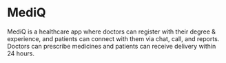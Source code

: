 # MediQ
MediQ is a healthcare app where doctors can register with their degree &amp; experience, and patients can connect with them via chat, call, and reports. Doctors can prescribe medicines and patients can receive delivery within 24 hours.
